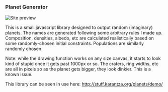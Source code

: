 ### Planet Generator

![Site preview](http://stuff.karantza.org/planets/Trekia.png)

This is a small javascript library designed to output random (imaginary) planets. The names are generated following some arbitrary rules I made up. Composition, densities, albedo, etc are calculated realistically based on some randomly-chosen initial constraints. Populations are similarly randomly chosen.

Note: while the drawing function works on any size canvas, it starts to look kind of stupid once it gets past 1000px or so. The craters, ring widths, etc are all in pixels so as the planet gets bigger, they look dinkier. This is a known issue.

This library can be seen in use here: http://stuff.karantza.org/planets/demo/
